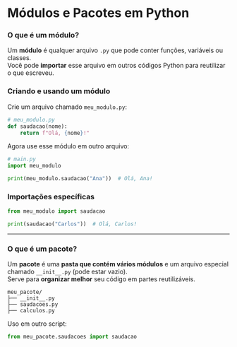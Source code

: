 # Módulos e Pacotes em Python

### O que é um módulo?

Um **módulo** é qualquer arquivo `.py` que pode conter funções, variáveis ou classes.  
Você pode **importar** esse arquivo em outros códigos Python para reutilizar o que escreveu.

### Criando e usando um módulo

Crie um arquivo chamado `meu_modulo.py`:

```python
# meu_modulo.py
def saudacao(nome):
    return f"Olá, {nome}!"
```

Agora use esse módulo em outro arquivo:

```python
# main.py
import meu_modulo

print(meu_modulo.saudacao("Ana"))  # Olá, Ana!
```

### Importações específicas

```python
from meu_modulo import saudacao

print(saudacao("Carlos"))  # Olá, Carlos!
```

---

### O que é um pacote?

Um **pacote** é uma **pasta que contém vários módulos** e um arquivo especial chamado `__init__.py` (pode estar vazio).  
Serve para **organizar melhor** seu código em partes reutilizáveis.

```
meu_pacote/
├── __init__.py
├── saudacoes.py
├── calculos.py
```

Uso em outro script:

```python
from meu_pacote.saudacoes import saudacao
```